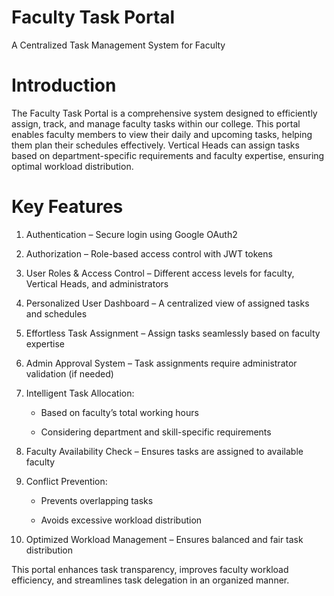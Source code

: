 # Faculty Task Portal
A Centralized Task Management System for Faculty

# Introduction
The Faculty Task Portal is a comprehensive system designed to efficiently assign, track, and manage faculty tasks within our college. This portal enables faculty members to view their daily and upcoming tasks, helping them plan their schedules effectively. Vertical Heads can assign tasks based on department-specific requirements and faculty expertise, ensuring optimal workload distribution.

# Key Features
1. Authentication – Secure login using Google OAuth2

2. Authorization – Role-based access control with JWT tokens

3. User Roles & Access Control – Different access levels for faculty, Vertical Heads, and administrators

4. Personalized User Dashboard – A centralized view of assigned tasks and schedules

5. Effortless Task Assignment – Assign tasks seamlessly based on faculty expertise

6. Admin Approval System – Task assignments require administrator validation (if needed)

7. Intelligent Task Allocation:

    * Based on faculty’s total working hours
    
    * Considering department and skill-specific requirements

8. Faculty Availability Check – Ensures tasks are assigned to available faculty

9. Conflict Prevention:

    * Prevents overlapping tasks
    
    * Avoids excessive workload distribution

10. Optimized Workload Management – Ensures balanced and fair task distribution

This portal enhances task transparency, improves faculty workload efficiency, and streamlines task delegation in an organized manner.


